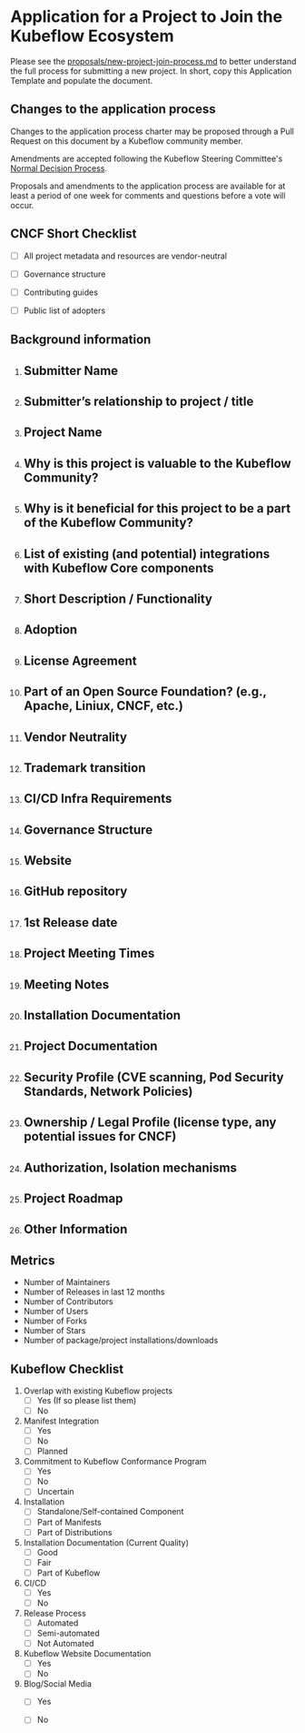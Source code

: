 # Application for a Project to Join the Kubeflow Ecosystem

Please see the [proposals/new-project-join-process.md](Documentation) to
better understand the full process for submitting a new project.
In short, copy this Application Template and populate the document.


## Changes to the application process
Changes to the application process charter may be proposed through a Pull Request
on this document by a Kubeflow community member.

Amendments are accepted following the Kubeflow Steering Committee's [Normal Decision Process](../KUBEFLOW-STEERING-COMMITTEE.md#normal-decision-process).

Proposals and amendments to the application process are available for at 
least a period of one week for comments and questions before a vote will occur.

## CNCF Short Checklist

- [ ] All project metadata and resources are vendor-neutral
- [ ] Governance structure
- [ ] Contributing guides
- [ ] Public list of adopters


## Background information

1. Submitter Name
    -

1. Submitter’s relationship to project / title
    -

1. Project Name
    -

1. Why is this project is valuable to the Kubeflow Community?
    -

1. Why is it beneficial for this project to be a part of the Kubeflow Community?
    - 

1. List of existing (and potential) integrations with Kubeflow Core components
    -

1. Short Description / Functionality
    -

1. Adoption
    - 

1. License Agreement
    - 

1. Part of an Open Source Foundation? (e.g., Apache, Liniux, CNCF, etc.)
    - 

1. Vendor Neutrality
    - 

1. Trademark transition
    - 

1. CI/CD Infra Requirements
    - 

1. Governance Structure 
    -

1. Website
    -

1. GitHub repository
    -

1. 1st Release date
    -

1. Project Meeting Times
    -

1. Meeting Notes
    -

1. Installation Documentation
    -

1. Project Documentation
    -

1. Security Profile (CVE scanning, Pod Security Standards, Network Policies)
    -

1. Ownership / Legal Profile (license type, any potential issues for CNCF)
    -

1. Authorization, Isolation mechanisms
    -

1. Project Roadmap
    -

1. Other Information
    -

## Metrics

- Number of Maintainers
- Number of Releases in last 12 months
- Number of Contributors
- Number of Users
- Number of Forks
- Number of Stars
- Number of package/project installations/downloads

## Kubeflow Checklist

1.  Overlap with existing Kubeflow projects
    - [ ] Yes (If so please list them)
    - [ ] No

1. Manifest Integration
    - [ ] Yes
    - [ ] No
    - [ ] Planned

1. Commitment to Kubeflow Conformance Program
    - [ ] Yes
    - [ ] No
    - [ ] Uncertain

1. Installation
    - [ ] Standalone/Self-contained Component
    - [ ] Part of Manifests
    - [ ] Part of Distributions

1. Installation Documentation (Current Quality)
    - [ ] Good
    - [ ] Fair
    - [ ] Part of Kubeflow

1. CI/CD 
    - [ ] Yes
    - [ ] No

1. Release Process
    - [ ] Automated
    - [ ] Semi-automated
    - [ ] Not Automated

1. Kubeflow Website Documentation
    - [ ] Yes
    - [ ] No

1. Blog/Social Media 
    - [ ] Yes
    - [ ] No

